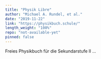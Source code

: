 ```yaml
---
title: "Physik Libre"
author: "Michael A. Rundel, et al."
date: "2019-11-22"
link: "https://physikbuch.schule/"
length_weight: "100%"
repo: "not-available-yet"
pinned: false
---
```


Freies Physikbuch für die Sekundarstufe II ...
